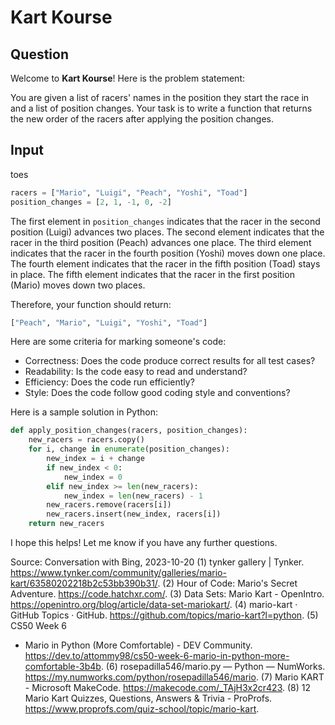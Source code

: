 # Kart Kourse

## Question

Welcome to **Kart Kourse**! Here is the problem statement:

You are given a list of racers' names in the position they start the race in and a list of
position changes. Your task is to write a function that returns the new order of
the racers after applying the position changes.

## Input

toes

```python
racers = ["Mario", "Luigi", "Peach", "Yoshi", "Toad"]
position_changes = [2, 1, -1, 0, -2]
```

The first element in `position_changes` indicates that the racer in the second
position (Luigi) advances two places. The second element indicates that the
racer in the third position (Peach) advances one place. The third element
indicates that the racer in the fourth position (Yoshi) moves down one place.
The fourth element indicates that the racer in the fifth position (Toad) stays
in place. The fifth element indicates that the racer in the first position
(Mario) moves down two places.

Therefore, your function should return:

```python
["Peach", "Mario", "Luigi", "Yoshi", "Toad"]
```

Here are some criteria for marking someone's code:

- Correctness: Does the code produce correct results for all test cases?
- Readability: Is the code easy to read and understand?
- Efficiency: Does the code run efficiently?
- Style: Does the code follow good coding style and conventions?

Here is a sample solution in Python:

```python
def apply_position_changes(racers, position_changes):
    new_racers = racers.copy()
    for i, change in enumerate(position_changes):
        new_index = i + change
        if new_index < 0:
            new_index = 0
        elif new_index >= len(new_racers):
            new_index = len(new_racers) - 1
        new_racers.remove(racers[i])
        new_racers.insert(new_index, racers[i])
    return new_racers
```

I hope this helps! Let me know if you have any further questions.

Source: Conversation with Bing, 2023-10-20 (1) tynker gallery | Tynker.
https://www.tynker.com/community/galleries/mario-kart/63580202218b2c53bb390b31/.
(2) Hour of Code: Mario's Secret Adventure. https://code.hatchxr.com/. (3) Data
Sets: Mario Kart - OpenIntro.
https://openintro.org/blog/article/data-set-mariokart/. (4) mario-kart · GitHub
Topics · GitHub. https://github.com/topics/mario-kart?l=python. (5) CS50 Week 6
- Mario in Python (More Comfortable) - DEV Community.
https://dev.to/attommy98/cs50-week-6-mario-in-python-more-comfortable-3b4b. (6)
rosepadilla546/mario.py — Python — NumWorks.
https://my.numworks.com/python/rosepadilla546/mario. (7) Mario KART - Microsoft
MakeCode. https://makecode.com/_TAjH3x2cr423. (8) 12 Mario Kart Quizzes,
Questions, Answers & Trivia - ProProfs.
https://www.proprofs.com/quiz-school/topic/mario-kart.